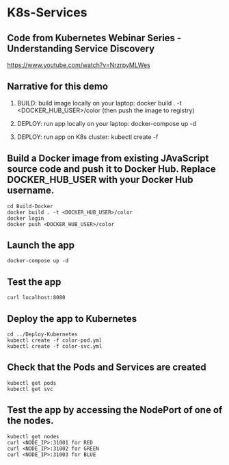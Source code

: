# K8s-Services

## Code from Kubernetes Webinar Series - Understanding Service Discovery
https://www.youtube.com/watch?v=NrzrpyMLWes

## Narrative for this demo
1. BUILD: build image locally on your laptop: docker build . -t <DOCKER_HUB_USER>/color  (then push the image to registry)

2. DEPLOY: run app locally on your laptop: docker-compose up -d 

3. DEPLOY: run app on K8s cluster: kubectl create -f



## Build a Docker image from existing JAvaScript source code and push it to Docker Hub. Replace DOCKER_HUB_USER with your Docker Hub username.
```
cd Build-Docker
docker build . -t <DOCKER_HUB_USER>/color
docker login
docker push <DOCKER_HUB_USER>/color
```

## Launch the app
```
docker-compose up -d
```

## Test the app
```
curl localhost:8080
```

## Deploy the app to Kubernetes
```
cd ../Deploy-Kubernetes
kubectl create -f color-pod.yml
kubectl create -f color-svc.yml
```

## Check that the Pods and Services are created
```
kubectl get pods
kubectl get svc
```


## Test the app by accessing the NodePort of one of the nodes.

```
kubectl get nodes
curl <NODE_IP>:31001 for RED
curl <NODE_IP>:31002 for GREEN
curl <NODE_IP>:31003 for BLUE
```









